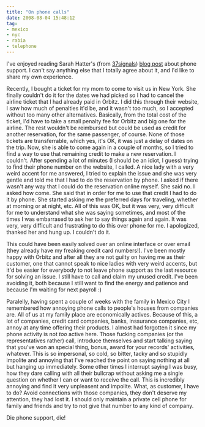 ```yaml
---
title: "On phone calls"
date: 2008-08-04 15:48:12
tag:
- mexico
- nyc
- rabia
- telephone
---
```

I've enjoyed reading Sarah Hatter's (from <a href="http://37signals.com/">37signals</a>) <a href="http://www.37signals.com/svn/posts/1161-why-would-you-want-to-call-me">blog post</a> about phone support. I can't say anything else that I totally agree about it, and I'd like to share my own experience.

Recently, I bought a ticket for my mom to come to visit us in New York. She finally couldn't do it for the dates we had picked so I had to cancel the airline ticket that I had already paid in Orbitz. I did this through their website, I saw how much of penalties it'd be, and it wasn't too much, so I accepted without too many other alternatives. Basically, from the total cost of the ticket, I'd have to take a small penalty fee for Orbitz and big one for the airline. The rest wouldn't be reimbursed but could be used as credit for another reservation, for the same passenger, of course. None of those tickets are transferrable, which yes, it's OK, it was just a delay of dates on the trip. Now, she is able to come again in a couple of months, so I tried to find a way to use that remaining credit to make a new reservation. I couldn't. After spending a lot of minutes (I should be an idiot, I guess) trying to find their phone number on the website, I called. A nice lady with a very weird accent for me answered, I tried to explain the issue and she was very gentle and told me that I had to do the reservation by phone. I asked if there wasn't any way that I could do the reservation online myself. She said no. I asked how come. She said that in order for me to use that credit I had to do it by phone. She started asking me the preferred days for traveling, whether at morning or at night, etc. All of this was OK, but it was very, very difficult for me to understand what she was saying sometimes, and most of the times I was embarrased to ask her to say things again and again. It was very, very difficult and frustrating to do this over phone for me. I apologized, thanked her and hung up. I couldn't do it.

This could have been easily solved over an online interface or over email (they already have my freaking credit card numbers!). I've been mostly happy with Orbitz and after all they are not guilty on having me as their customer, one that cannot speak to nice ladies with very weird accents, but it'd be easier for everybody to not leave phone support as the last resource for solving an issue. I still have to call and claim my unused credit. I've been avoiding it, both because I still want to find the energy and patience and because I'm waiting for next payroll :)

Paralelly, having spent a couple of weeks with the family in Mexico City I remembered how annoying phone calls to people's houses from companies are. All of us at my family place are economically actives. Because of this, a lot of companies, credit card companies, banks, inssurance companies, etc, annoy at any time offering their products. I almost had forgotten it since my phone activity is not <em>too</em> active here. Those fucking companies (or the representatives rather) call, introduce themselves and start talking saying that you've won an special thing, bonus, award for your records' activities, whatever. This is so impersonal, so cold, so bitter, tacky and so stupidly impolite and annoying that I've reached the point on saying nothing at all but hanging up immediately. Some other times I interrupt saying I was busy, how they dare calling with all their bullcrap without asking me a single question on whether I can or want to receive the call. This is incredibly annoying and find it very unpleasent and impolite. What, as customer, I have to do? Avoid connections with those companies, they don't deserve my attention, they had lost it. I should only maintain a private cell phone for family and friends and try to not give that number to any kind of company.

Die phone support, die!
